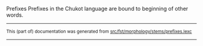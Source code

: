 Prefixes
Prefixes in the Chukot language are bound to beginning of other words.

* * *

<small>This (part of) documentation was generated from [src/fst/morphology/stems/prefixes.lexc](https://github.com/giellalt/lang-ckt/blob/main/src/fst/morphology/stems/prefixes.lexc)</small>

---

